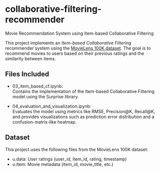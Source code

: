 # collaborative-filtering-recommender
 Movie Recommendation System using Item-based Collaborative Filtering

This project implements an *Item-based Collaborative Filtering* recommender system using the [MovieLens 100K dataset](https://grouplens.org/datasets/movielens/100k/). The goal is to recommend movies to users based on their previous ratings and the similarity between items.

## Files Included

- 03_item_based_cf.ipynb:  
  Contains the implementation of the Item-based Collaborative Filtering model using the Surprise library.

- 04_evaluation_and_visualization.ipynb:  
  Evaluates the model using metrics like RMSE, Precision@K, Recall@K, and provides visualizations such as prediction error distribution and a confusion-matrix-like heatmap.

## Dataset

This project uses the following files from the MovieLens 100K dataset:
- u.data: User ratings (user_id, item_id, rating, timestamp)
- u.item: Movie metadata (item_id, movie_title, etc.)
